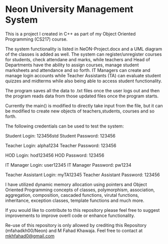 # Neon University Management System

This is a project I created in C++ as part of my Object Oriented Programming (CS217) course.

The system functionality is listed in NeON-Project.docx and a UML diagram of the classes is added as well. The system can register/unregister courses for students, check attendane and marks, while teachers and Head of Departments have the ability to assign courses, manage student marksheets and attendance and so forth. IT Managers can create and manage login accounts while Teacher Assistants (TA) can evaluate student quizzes and midterms while also being able to access student functionality. 

The program saves all the data to .txt files once the user logs out and then the program reads data from those updated files once the program starts.

Currently the main() is modified to directly take input from the file, but it can be modified to create new objects of teachers,students, courses and so forth. 

The following credentials can be used to test the system:

Student Login: 123456std
Student Password: 123456

Teacher Login: alpha1234
Teacher Password: 123456

HOD Login: hod123456
HOD Password: 123456

IT Manager Login: user12345
IT Manager Password: pw1234

Teacher Assistant Login: myTA12345
Teacher Assistant Password: 123456

I have utilized dynamic memory allocation using pointers and Object Oriented Programming concepts of classes, polymorphism, association, aggregation, composition, cascaded functions, virutal functions, inheritance, exception classes, template functions and much more. 

If you would like to contribute to this repository please feel free to suggest improvements to improve overll code or enhance functionality. 

Re-use of this repository is only allowed by crediting this Repository (mfahadkh00/Neon) and M Fahad Khawaja. Feel free to contact at mkhfahad0@gmail.com


